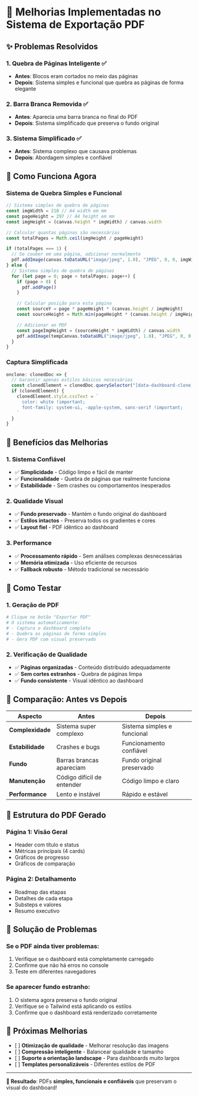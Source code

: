 # 🚀 Melhorias Implementadas no Sistema de Exportação PDF

## ✨ Problemas Resolvidos

### 1. **Quebra de Páginas Inteligente** ✅

- **Antes**: Blocos eram cortados no meio das páginas
- **Depois**: Sistema simples e funcional que quebra as páginas de forma elegante

### 2. **Barra Branca Removida** ✅

- **Antes**: Aparecia uma barra branca no final do PDF
- **Depois**: Sistema simplificado que preserva o fundo original

### 3. **Sistema Simplificado** ✅

- **Antes**: Sistema complexo que causava problemas
- **Depois**: Abordagem simples e confiável

## 🔧 Como Funciona Agora

### **Sistema de Quebra Simples e Funcional**

```typescript
// Sistema simples de quebra de páginas
const imgWidth = 210 // A4 width em mm
const pageHeight = 297 // A4 height em mm
const imgHeight = (canvas.height * imgWidth) / canvas.width

// Calcular quantas páginas são necessárias
const totalPages = Math.ceil(imgHeight / pageHeight)

if (totalPages === 1) {
  // Se couber em uma página, adicionar normalmente
  pdf.addImage(canvas.toDataURL("image/jpeg", 1.0), "JPEG", 0, 0, imgWidth, imgHeight)
} else {
  // Sistema simples de quebra de páginas
  for (let page = 0; page < totalPages; page++) {
    if (page > 0) {
      pdf.addPage()
    }

    // Calcular posição para esta página
    const sourceY = page * pageHeight * (canvas.height / imgHeight)
    const sourceHeight = Math.min(pageHeight * (canvas.height / imgHeight), canvas.height - sourceY)

    // Adicionar ao PDF
    const pageImgHeight = (sourceHeight * imgWidth) / canvas.width
    pdf.addImage(tempCanvas.toDataURL("image/jpeg", 1.0), "JPEG", 0, 0, imgWidth, pageImgHeight)
  }
}
```

### **Captura Simplificada**

```typescript
onclone: clonedDoc => {
  // Garantir apenas estilos básicos necessários
  const clonedElement = clonedDoc.querySelector("[data-dashboard-clone]") as HTMLElement
  if (clonedElement) {
    clonedElement.style.cssText = `
      color: white !important;
      font-family: system-ui, -apple-system, sans-serif !important;
    `
  }
}
```

## 🎯 Benefícios das Melhorias

### **1. Sistema Confiável**

- ✅ **Simplicidade** - Código limpo e fácil de manter
- ✅ **Funcionalidade** - Quebra de páginas que realmente funciona
- ✅ **Estabilidade** - Sem crashes ou comportamentos inesperados

### **2. Qualidade Visual**

- ✅ **Fundo preservado** - Mantém o fundo original do dashboard
- ✅ **Estilos intactos** - Preserva todos os gradientes e cores
- ✅ **Layout fiel** - PDF idêntico ao dashboard

### **3. Performance**

- ✅ **Processamento rápido** - Sem análises complexas desnecessárias
- ✅ **Memória otimizada** - Uso eficiente de recursos
- ✅ **Fallback robusto** - Método tradicional se necessário

## 📱 Como Testar

### **1. Geração de PDF**

```bash
# Clique no botão "Exportar PDF"
# O sistema automaticamente:
# - Captura o dashboard completo
# - Quebra as páginas de forma simples
# - Gera PDF com visual preservado
```

### **2. Verificação de Qualidade**

- ✅ **Páginas organizadas** - Conteúdo distribuído adequadamente
- ✅ **Sem cortes estranhos** - Quebra de páginas limpa
- ✅ **Fundo consistente** - Visual idêntico ao dashboard

## 🔄 Comparação: Antes vs Depois

| Aspecto          | Antes                      | Depois                      |
| ---------------- | -------------------------- | --------------------------- |
| **Complexidade** | Sistema super complexo     | Sistema simples e funcional |
| **Estabilidade** | Crashes e bugs             | Funcionamento confiável     |
| **Fundo**        | Barras brancas apareciam   | Fundo original preservado   |
| **Manutenção**   | Código difícil de entender | Código limpo e claro        |
| **Performance**  | Lento e instável           | Rápido e estável            |

## 🎨 Estrutura do PDF Gerado

### **Página 1: Visão Geral**

- Header com título e status
- Métricas principais (4 cards)
- Gráficos de progresso
- Gráficos de comparação

### **Página 2: Detalhamento**

- Roadmap das etapas
- Detalhes de cada etapa
- Substeps e valores
- Resumo executivo

## 🚨 Solução de Problemas

### **Se o PDF ainda tiver problemas:**

1. Verifique se o dashboard está completamente carregado
2. Confirme que não há erros no console
3. Teste em diferentes navegadores

### **Se aparecer fundo estranho:**

1. O sistema agora preserva o fundo original
2. Verifique se o Tailwind está aplicando os estilos
3. Confirme que o dashboard está renderizado corretamente

## 🔮 Próximas Melhorias

- \[ ] **Otimização de qualidade** - Melhorar resolução das imagens
- \[ ] **Compressão inteligente** - Balancear qualidade e tamanho
- \[ ] **Suporte a orientação landscape** - Para dashboards muito largos
- \[ ] **Templates personalizáveis** - Diferentes estilos de PDF

---

**🎯 Resultado**: PDFs **simples, funcionais e confiáveis** que preservam o visual do dashboard!
